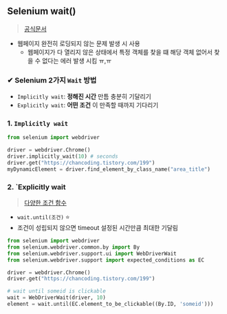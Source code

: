 ## Selenium wait() 
> [공식문서](https://www.selenium.dev/selenium/docs/api/javascript/module/selenium-webdriver/lib/until.html)
- 웹페이지 완전히 로딩되지 않는 문제 발생 시 사용
  - 웹페이지가 다 열리지 않은 상태에서 특정 객체를 찾을 떄 해당 객체 없어서 찾을 수 없다는 에러 발생 시킴 ㅠ,ㅠ

### ✔ Selenium 2가지 `Wait` 방법
- `Implicitly wait`: **정해진 시간** 만틈 충분히 기달리기
- `Explicitly wait`: **어떤 조건** 이 만족할 때까지 기다리기

### 1. `Implicitly wait`
```python
from selenium import webdriver

driver = webdriver.Chrome()
driver.implicitly_wait(10) # seconds
driver.get("https://chancoding.tistory.com/199")
myDynamicElement = driver.find_element_by_class_name("area_title")
```

### 2. `Explicitly wait 
> [다양한 조건 함수](https://selenium-python.readthedocs.io/api.html#module-selenium.webdriver.support.expected_conditions)
- `wait.until(조건)` ⭐
- 조건이 성립되지 않으면 timeout 설정된 시간만큼 최대한 기달림
```python
from selenium import webdriver
from selenium.webdriver.common.by import By
from selenium.webdriver.support.ui import WebDriverWait
from selenium.webdriver.support import expected_conditions as EC

driver = webdriver.Chrome()
driver.get("https://chancoding.tistory.com/199")

# wait until someid is clickable
wait = WebDriverWait(driver, 10)
element = wait.until(EC.element_to_be_clickable((By.ID, 'someid')))
```

